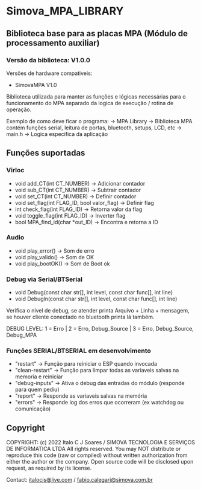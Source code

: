# Simova_MPA_LIBRARY
## Biblioteca base para as placas MPA (Módulo de processamento auxiliar)

### Versão da biblioteca:  V1.0.0
Versões de hardware compativeis:  
- SimovaMPA V1.0


Biblioteca utilizada para manter as funções e lógicas necessárias para o funcionamento do MPA separado da logica de execução / rotina de operação.

Exemplo de como deve ficar o programa:
-> MPA Library -> Biblioteca MPA contém funções serial, leitura de portas, bluetooth, setups, LCD, etc
-> main.h      -> Logica especifica da aplicação

## Funções suportadas
### Virloc
- void add_CT(int CT_NUMBER)                        -> Adicionar contador
- void sub_CT(int CT_NUMBER)                        -> Subtrair contador
- void set_CT(int CT_NUMBER)                        -> Definir contador
- void set_flag(int FLAG_ID, bool valor_flag)       -> Definir flag
- int check_flag(int FLAG_ID)                       -> Retorna valor da flag
- void toggle_flag(int FLAG_ID)                     -> Inverter flag
- bool MPA_find_id(char *out_ID)                    -> Encontra e retorna a ID

### Audio
- void play_error()                                 -> Som de erro 
- void play_valido()                                -> Som de OK
- void play_bootOK()                                -> Som de Boot ok

### Debug via Serial/BTSerial
- void Debug(const char str[], int level, const char func[], int line)
- void Debugln(const char str[], int level, const char func[], int line)

Verifica o nivel de debug, se atender printa Arquivo + Linha + mensagem,  se houver cliente conectado no bluetooth printa lá também. 

DEBUG LEVEL: 1 = Erro | 2 = Erro, Debug_Source | 3 = Erro, Debug_Source, Debug_MPA

### Funções SERIAL/BTSERIAL em desenvolvimento
- "restart"         -> Função para reiniciar o ESP quando invocada
- "clean-restart"   -> Função para limpar todas as variaveis salvas na memoria e reiniciar
- "debug-inputs"    -> Ativa o debug das entradas do módulo (responde para quem pediu)
- "report"          -> Responde as variaveis salvas na memória
- "errors"          -> Responde log dos erros que ocorreram (ex watchdog ou comunicação) 





## Copyright
COPYRIGHT: (c) 2022 Italo C J Soares / SIMOVA TECNOLOGIA E SERVIÇOS DE INFORMATICA LTDA
All rights reserved. You may NOT distribute or reproduce this code (raw or compiled) without written authorization from either the author or the company. Open source code will be disclosed upon request, as required by its license.

Contact: italocjs@live.com / fabio.calegari@simova.com.br